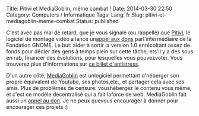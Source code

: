 Title: Pitivi et MediaGoblin, même combat !
Date: 2014-03-30 22:50
Category: Computers / Informatique
Tags:
Lang: fr
Slug: pitivi-et-mediagoblin-meme-combat
Status: published

C'est avec pas mal de retard, que je vous signale (ou rappelle) que [Pitivi](\%22http://pitivi.org/\%22), le logiciel de montage vidéo a lancé un[appel aux dons](\%22http://fundraiser.pitivi.org/\%22) parl'intermédiaire de la Fondation GNOME. Le but: aider à sortir la version 1.0 enrécoltant assez de fonds pour dédier des gens à temps plein sur cette tâche, ets'il y a des sous en rab, financer des évolutions, pour lesquelles vous pouvezvoter. Vous trouverez plus d'informations sur [ce billet d'antistress](\%22http://libre-ouvert.toile-libre.org/index.php?article187/pitivi-a-besoin-de-vous\%22).

D'un autre côté, [MediaGoblin](\%22http://mediagoblin.org/\%22) est unlogiciel permettant d'héberger son propre équivalent de Youtube, ses photos,etc., et partager cela avec ses amis. Plus de problèmes de censure: voushébergez le contenu vous même, et c'est ce modèle décentralisé qui a fait laforce de web. MediaGoblin fait aussi un [appel au don](\%22http://mediagoblin.org/pages/campaign.html\%22). Je ne peux quevous encourager à donner pour encourager ces projets :)
